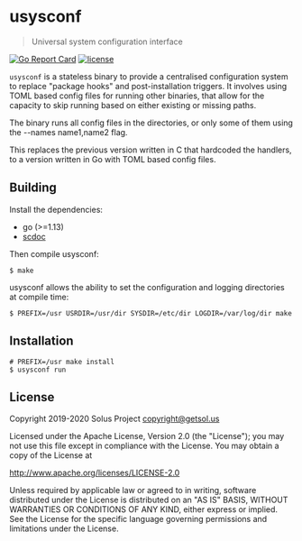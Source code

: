 # usysconf

> Universal system configuration interface

[![Go Report Card](https://goreportcard.com/badge/github.com/chrisppy/usysconf)](https://goreportcard.com/report/github.com/chrisppy/usysconf) [![license](https://img.shields.io/github/license/chrisppy/usysconf.svg)](https://raw.githubusercontent.com/chrisppy/usysconf/master/LICENSE)

`usysconf` is a stateless binary to provide a centralised configuration system to replace "package hooks" and post-installation triggers.  It involves using TOML based config files for running other binaries, that allow for the capacity to skip running based on either existing or missing paths.


The binary runs all config files in the directories, or only some of them using the --names name1,name2 flag.

This replaces the previous version written in C that hardcoded the handlers, to a version written in Go with TOML based config files.

## Building

Install the dependencies:

- go (>=1.13)
- [scdoc](https://git.sr.ht/~sircmpwn/scdoc)

Then compile usysconf:

    $ make

usysconf allows the ability to set the configuration and logging directories at compile time:

    $ PREFIX=/usr USRDIR=/usr/dir SYSDIR=/etc/dir LOGDIR=/var/log/dir make

## Installation

    # PREFIX=/usr make install
    $ usysconf run

## License

Copyright 2019-2020 Solus Project <copyright@getsol.us>

Licensed under the Apache License, Version 2.0 (the "License");
you may not use this file except in compliance with the License.
You may obtain a copy of the License at

<http://www.apache.org/licenses/LICENSE-2.0>

Unless required by applicable law or agreed to in writing, software
distributed under the License is distributed on an "AS IS" BASIS,
WITHOUT WARRANTIES OR CONDITIONS OF ANY KIND, either express or implied.
See the License for the specific language governing permissions and
limitations under the License.
